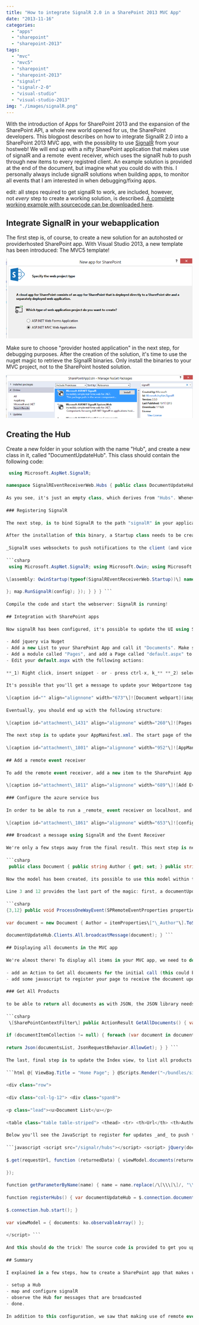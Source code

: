 ```yaml
---
title: "How to integrate SignalR 2.0 in a SharePoint 2013 MVC App"
date: "2013-11-16"
categories: 
  - "apps"
  - "sharepoint"
  - "sharepoint-2013"
tags: 
  - "mvc"
  - "mvc5"
  - "sharepoint"
  - "sharepoint-2013"
  - "signalr"
  - "signalr-2-0"
  - "visual-studio"
  - "visual-studio-2013"
img: "./images/signalR.png"
---
```


With the introduction of Apps for SharePoint 2013 and the expansion of the SharePoint API, a whole new world opened for us, the SharePoint developers. This blogpost describes on how to integrate SignalR 2.0 into a SharePoint 2013 MVC app, with the possiblity to use [SignalR](http://signalr.net/ "SignalR Website") from your hostweb! We will end up with a nifty SharePoint application that makes use of signalR and a remote  event receiver, which uses the signalR hub to push through new items to every registred client. An example solution is provided at the end of the document, but imagine what you could do with this. I personally always include signalR solutions when building apps, to monitor all events that I am interested in when debugging/fixing apps.

edit: all steps required to get signalR to work, are included, however, not _every_ step to create a working solution, is described. [A complete working example with sourcecode can be downloaded here](http://blog.baslijten.com/SharedContent/SignalREventReceiver.zip "SignalR and Remote event receiver for SharePoint 2013 apps source code").

## Integrate SignalR in your webapplication

The first step is, of course, to create a new solution for an autohosted or providerhosted SharePoint app. With Visual Studio 2013, a new template has been introduced: The MVC5 template!

![](images/img_527ac10d74b79.png)

Make sure to choose "provider hosted application" in the next step, for debugging purposes. After the creation of the solution, it's time to use the nuget magic to retrieve the SignalR binaries. Only install the binaries to your MVC project, not to the SharePoint hosted solution.

![](images/img_527ac2778a6c7.png)

## Creating the Hub

Create a new folder in your solution with the name "Hub", and create a new class in it, called "DocumentUpdateHub". This class should contain the following code:

```csharp
 using Microsoft.AspNet.SignalR;

namespace SignalREventReceiverWeb.Hubs { public class DocumentUpdateHub:Hub { } } ```

As you see, it's just an empty class, which derives from "Hubs". Whenever updates from a client are needed, this method should contain a function which updates all Clients. In this case, we won't need to provide functionality from within other clients. The only reason to create this empty class, is to create an "endpoint" that can be used to setup DocumentUpdate specific connections.

### Registering SignalR

The next step, is to bind SignalR to the path "signalR" in your application. As we want to be able to use the Monitor from within our hostweb, crossdomain calls need to be enabled. **The Microsoft.Owin.Cors library needs to be installed via Nuget**, before this can be enabled (this is disabled by default).

After the installation of this binary, a Startup class needs to be created and marked, to be able to start SignalR. In addition to that, we need to enable to [cors](http://en.wikipedia.org/wiki/Cross-origin_resource_sharing "Cross Origin Resource Sharing") and _map_ the path "/signalr" to _run_ SignalR, with a configuration to enable JSONP. This is required as a fallback scenario.

_SignalR uses websockets to push notifications to the client (and vice versa), but this is only supported by modern browsers. In  case of older browsers, fallback scenario's such as [JSONP](http://en.wikipedia.org/wiki/JSONP "JSON with Padding") are used._

```csharp
 using Microsoft.AspNet.SignalR; using Microsoft.Owin; using Microsoft.Owin.Cors; using Owin;

\[assembly: OwinStartup(typeof(SignalREventReceiverWeb.Startup))\] namespace SignalREventReceiverWeb { public class Startup { public void Configuration(IAppBuilder app) { app.Map("/signalr", map => { map.UseCors(CorsOptions.AllowAll); var config = new HubConfiguration { EnableDetailedErrors = true, EnableJSONP = true, EnableJavaScriptProxies = true

}; map.RunSignalR(config); }); } } } ```

Compile the code and start the webserver: SignalR is running!

## Integration with SharePoint apps

Now signalR has been configured, it's possible to update the UI using SignalR. For this realtime monitoring solution to watch new documents, do the following:

- Add jquery via Nuget
- Add a new List to your SharePoint App and call it "Documents". Make sure to base your document library on the existing template "Document Library"
- Add a module called "Pages", and add a Page called "default.aspx" to that module.
- Edit your default.aspx with the following actions:

**_1) Right click, insert snippet - or - press ctrl-x, k_** **_2) select SharePoint and select splistview._** 

It's possible that you'll get a message to update your Webpartzone tag: DON'T do that. Your webpart should look like this (make sure that the listUrl points to your document library!):

\[caption id="" align="alignnone" width="673"\]![Document webpart](images/img_527acd1f070df.png "Document webpart") Document webpart\[/caption\]

Eventually, you should end up with the following structure:

\[caption id="attachment\_1431" align="alignnone" width="260"\]![Pages Module](images/img_527acc292f053.png "Pages Module") Pages Module\[/caption\]

The next step is to update your AppManifest.xml. The start page of the app should be set to the newly created page and the querystring section should be updated with "&RemoteUrl={RemoteAppUrl}". This inserts the remoteApp Url (duh ;)) and will be used to create the navigation node to the remote web.

\[caption id="attachment\_1801" align="alignnone" width="952"\]![AppManifest](images/img_52868e835aefd.png "AppManifest") AppManifest\[/caption\]

## Add a remote event receiver

To add the remote event receiver, add a new item to the SharePoint App solution and select "Remote Event Receiver". Select "List Item Events", "Document Library", and "An item was added" (make sure not to choose the option "An item is being added").

\[caption id="attachment\_1811" align="alignnone" width="689"\]![Add Event Receiver](images/img_52868f6317b00.png "Add Event Receiver") Add Event Receiver\[/caption\]

### Configure the azure service bus

In order to be able to run a _remote_ event receiver on localhost, and make it accessible to the office 365 that tries to connect to "localhost", the windows azure service bus needs to be configured. An endpoint can be request via de windows azure management portal and that endpoint should be inserted under the "SharePoint" properties tab of the SharePoint hosted app:

\[caption id="attachment\_1861" align="alignnone" width="653"\]![configure windows azure service bus](images/img_5286b89a69de5.png "Windows azure service bus") configure windows azure service bus\[/caption\]

### Broadcast a message using SignalR and the Event Receiver

We're only a few steps away from the final result. This next step is needed to broadcast a message, to be able to update all registred clients. First, a Model should be created. For the demo it's enough to provide the Author and Url:

```csharp
 public class Document { public string Author { get; set; } public string Url { get; set; } } ```

Now the model has been created, its possible to use this model within the eventreceiver.

Line 3 and 12 provides the last part of the magic: first, a documentUpdateHub instance is retrieved (line 3), after that action, a message can be broadcasted to all clients, using the code in line 12.

```csharp
{3,12} public void ProcessOneWayEvent(SPRemoteEventProperties properties) { var documentUpdateHub = GlobalHost.ConnectionManager.GetHubContext<DocumentUpdateHub>(); var itemProperties = properties.ItemEventProperties.AfterProperties;

var document = new Document { Author = itemProperties\["\_Author"\].ToString(), Url = properties.ItemEventProperties.AfterUrl };

documentUpdateHub.Clients.All.broadcastMessage(document); } ```

## Displaying all documents in the MVC app

We're almost there! To display all items in your MVC app, we need to do a few things:

- add an Action to Get all documents for the initial call (this could be done with signalR, either)
- add some javascript to register your page to receive the document updates.

### Get All Products

to be able to return all documents as with JSON, the JSON library needs to be installed. We will make use of knockoutjs as well, so install these packages once again, via Nuget: just search for Newtonsoft.JSON and knockoutjs. Next, add the following code to your HomeController. This code simply loops through all the documents and eventually returns the documents as JSON. Note that this method is decorated with the "SharePointContextFilter" attribute (line 1), as the SharePoint context is, of course, needed to retrieve all documents.

```csharp
 \[SharePointContextFilter\] public ActionResult GetAllDocuments() { var spContext = SharePointContextProvider.Current.GetSharePointContext(HttpContext); var camlQuery = new CamlQuery {ViewXml = @"<View><ViewFields><FieldRef Name='Author'/> <FieldRef Name='Amount'/></ViewFields></View>"}; var documentsList = new List<Document>(); using (var clientContext = spContext.CreateUserClientContextForSPAppWeb()) { if (clientContext != null) { List lstDocuments = clientContext.Web.Lists.GetByTitle("Documents"); ListItemCollection documentItemCollection = lstDocuments.GetItems(camlQuery); clientContext.Load(documentItemCollection); clientContext.ExecuteQuery();

if (documentItemCollection != null) { foreach (var document in documentItemCollection) { var user = document\["Author"\] as FieldUserValue; documentsList.Add(new Document { Author = user.LookupValue, Url = document\["FileRef"\].ToString(), }); } } } }

return Json(documentsList, JsonRequestBehavior.AllowGet); } } ```

The last, final step is to update the Index view, to list all products and register it to listen to the messages that are broadcasted.

```html @{ ViewBag.Title = "Home Page"; } @Scripts.Render("~/bundles/signalr") @Scripts.Render("~/bundles/knockoutjs") <div class="jumbotron"> <h2>Welcome @ViewBag.UserName!</h2> <p class="lead"><b>Apps for SharePoint - </b>Embracing web standards, the new cloud app model gives you maximum choice and flexibility to build a new class of apps for SharePoint using familiar languages, tools, and hosting services.</p> <p><a href="http://dev.office.com" class="btn btn-primary btn-large">Learn more &raquo;</a></p> </div>

<div class="row">

<div class="col-lg-12"> <div class="span8">

<p class="lead"><u>Document List</u></p>

<table class="table table-striped"> <thead> <tr> <th>Url</th> <th>Author</th> </tr> </thead> <tbody data-bind="foreach:viewModel.documents"> <tr> <td data-bind="text: Url"></td> <td data-bind="text: Author"></td> </tr> </tbody> </table> </div> </div> </div> ```

Below you'll see the JavaScript to register for updates _and_ to push through the notifications, Note that the "SPHostUrl" querystring is appended to the request (line 3). On line 23 the 3 (!!) lines of code are shown to register to the DocumentUpdateHub.

```javascript <script src="/signalr/hubs"></script> <script> jQuery(document).ready(function ($) { var spHostUrl = getParameterByName("SPHostUrl"); var requestUrl = "/Home/GetAllDocuments" + "?SPHostUrl=" + spHostUrl;

$.get(requestUrl, function (returnedData) { viewModel.documents(returnedData); ko.applyBindings(viewModel); registerHubs(); });

});

function getParameterByName(name) { name = name.replace(/\[\\\[\]/, "\\\\\\\[").replace(/\[\\\]\]/, "\\\\\\\]"); var regex = new RegExp("\[\\\\?&\]" + name + "=(\[^&#\]\*)"), results = regex.exec(location.search); return results == null ? "" : decodeURIComponent(results\[1\].replace(/\\+/g, " ")); }

function registerHubs() { var documentUpdateHub = $.connection.documentUpdateHub; documentUpdateHub.client.broadcastMessage = function (document) { // Html encode display name and message. viewModel.documents.push(document); };

$.connection.hub.start(); }

var viewModel = { documents: ko.observableArray() };

</script> ```

And this should do the trick! The source code is provided to get you up and running right away!

## Summary

I explained in a few steps, how to create a SharePoint app that makes use of the signalR functionality. It requires just a few lines of code:

- setup a Hub
- map and configure signalR
- observe the Hub for messages that are broadcasted
- done.

In addition to this configuration, we saw that making use of remote event receivers (using the azure service bus), can provide great functionality. Happy SharePointing!
